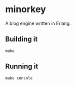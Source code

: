 # minorkey

A blog engine written in Erlang.

## Building it

    make

## Running it

    make console
